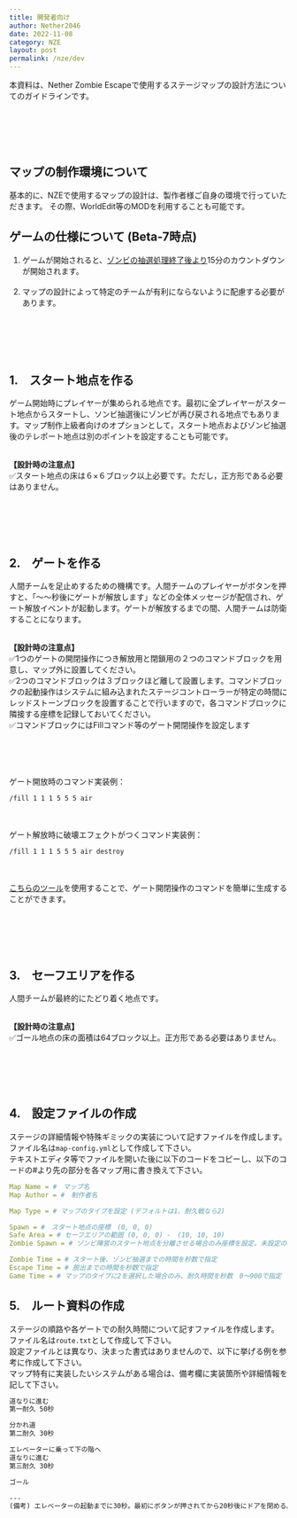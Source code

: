 ```yaml
---
title: 開発者向け
author: Nether2046
date: 2022-11-08
category: NZE
layout: post
permalink: /nze/dev
---
```


本資料は、Nether Zombie Escapeで使用するステージマップの設計方法についてのガイドラインです。<br>

<br><br><br><br>


## マップの制作環境について
基本的に、NZEで使用するマップの設計は、製作者様ご自身の環境で行っていただきます。
その際、WorldEdit等のMODを利用することも可能です。  


## ゲームの仕様について (Beta-7時点)

1. ゲームが開始されると、<u>ゾンビの抽選処理終了後より</u>15分のカウントダウンが開始されます。<br><br>
2. マップの設計によって特定のチームが有利にならないように配慮する必要があります。<br><br>
<br><br><br><br>

  
## 1.　スタート地点を作る
ゲーム開始時にプレイヤーが集められる地点です。最初に全プレイヤーがスタート地点からスタートし、ソンビ抽選後にゾンビが再び戻される地点でもあります。マップ制作上級者向けのオプションとして，スタート地点およびゾンビ抽選後のテレポート地点は別のポイントを設定することも可能です。<br><br>

<b>【設計時の注意点】</b><br>
✅スタート地点の床は６×６ブロック以上必要です。ただし，正方形である必要はありません。<br>



<br><br><br><br>
## 2.　ゲートを作る
人間チームを足止めするための機構です。人間チームのプレイヤーがボタンを押すと、「〜〜秒後にゲートが解放します」などの全体メッセージが配信され、ゲート解放イベントが起動します。ゲートが解放するまでの間、人間チームは防衛することになります。<br><br>

<b>【設計時の注意点】</b><br>
✅1つのゲートの開閉操作につき解放用と閉鎖用の２つのコマンドブロックを用意し、マップ外に設置してください。<br>
✅2つのコマンドブロックは３ブロックほど離して設置します。コマンドブロックの起動操作はシステムに組み込まれたステージコントローラーが特定の時間にレッドストーンブロックを設置することで行いますので，各コマンドブロックに隣接する座標を記録しておいてください。<br>
✅コマンドブロックにはFillコマンド等のゲート開閉操作を設定します<br>
<br><br><br><br>

ゲート開放時のコマンド実装例：
```
/fill 1 1 1 5 5 5 air
```
<br><br>
ゲート解放時に破壊エフェクトがつくコマンド実装例：
```
/fill 1 1 1 5 5 5 air destroy
```

<br><br>
[こちらのツール](https://nze.nether-server.net/tools/gate)を使用することで、ゲート開閉操作のコマンドを簡単に生成することができます。

<br><br><br><br>


## 3.　セーフエリアを作る
人間チームが最終的にたどり着く地点です。<br><br>


<b>【設計時の注意点】</b><br>
✅ゴール地点の床の面積は64ブロック以上。正方形である必要はありません。<br>

<br><br><br><br>

## 4.　設定ファイルの作成
ステージの詳細情報や特殊ギミックの実装について記すファイルを作成します。<br>
ファイル名は```map-config.yml```として作成して下さい。  
テキストエディタ等でファイルを開いた後に以下のコードをコピーし、以下のコードの#より先の部分を各マップ用に書き換えて下さい。


```yml
Map Name = #　マップ名
Map Author = #　制作者名

Map Type = # マップのタイプを設定 (デフォルトは1、耐久戦なら2)

Spawn = #　スタート地点の座標　(0, 0, 0)
Safe Area = # セーフエリアの範囲 (0, 0, 0) -　(10, 10, 10)
Zombie Spawn = # ゾンビ陣営のスタート地点を分離させる場合のみ座標を設定。未設定の場合はSpawnに転送される

Zombie Time = # スタート後、ゾンビ抽選までの時間を秒数で指定
Escape Time = # 脱出までの時間を秒数で指定
Game Time = # マップのタイプに2を選択した場合のみ、耐久時間を秒数　0〜900で指定
```

  
## 5.　ルート資料の作成
ステージの順路や各ゲートでの耐久時間について記すファイルを作成します。<br>
ファイル名は```route.txt```として作成して下さい。  
設定ファイルとは異なり、決まった書式はありませんので、以下に挙げる例を参考に作成して下さい。<br>
マップ特有に実装したいシステムがある場合は、備考欄に実装箇所や詳細情報を記して下さい。<br>


```txt
道なりに進む
第一耐久 50秒

分かれ道
第二耐久 30秒

エレベーターに乗って下の階へ
道なりに進む
第三耐久 30秒

ゴール

---
(備考) エレベーターの起動までに30秒。最初にボタンが押されてから20秒後にドアを閉める。


```

<br><br><br><br>


